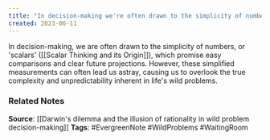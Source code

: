```yaml
---
title: "In decision-making we're often drawn to the simplicity of numbers, or scalars, but these simplified measurements can cause us to overlook the underlying complexity of a wild problem"
created: 2023-06-11
---
```


In decision-making, we are often drawn to the simplicity of numbers, or 'scalars' ([[Scalar Thinking and its Origin]]), which promise easy comparisons and clear future projections. However, these simplified measurements can often lead us astray, causing us to overlook the true complexity and unpredictability inherent in life's wild problems.

### Related Notes
**Source**: [[Darwin's dilemma and the illusion of rationality in wild problem decision-making]]
**Tags**: #EvergreenNote #WildProblems #WaitingRoom 

